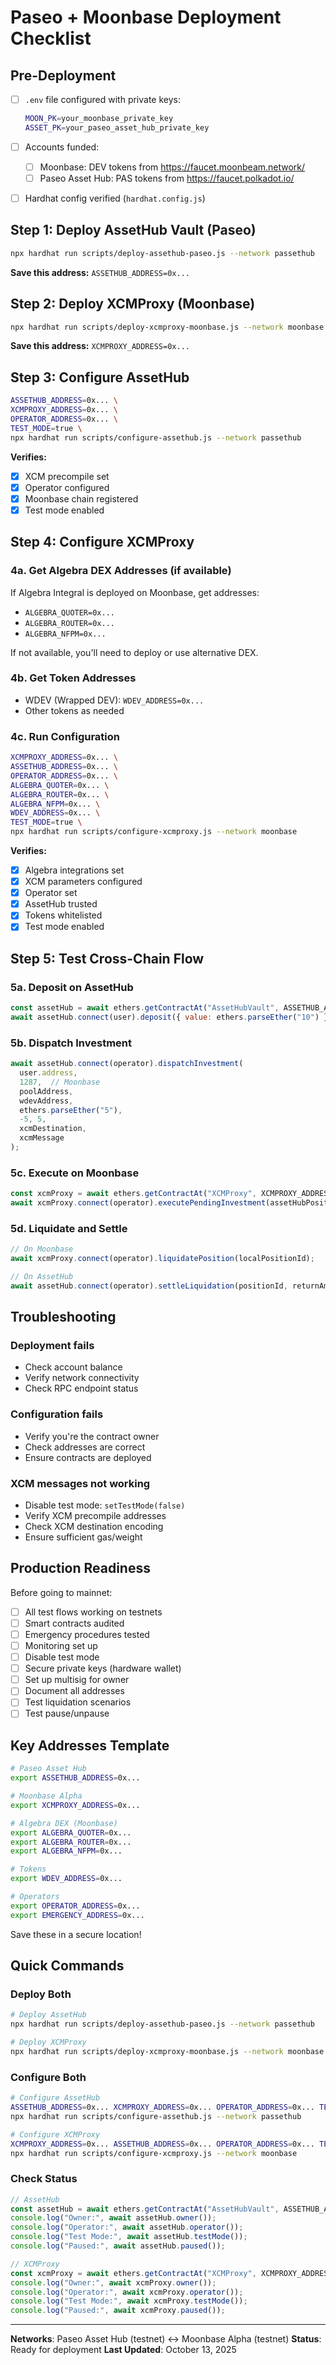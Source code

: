 # Paseo + Moonbase Deployment Checklist

## Pre-Deployment

- [ ] `.env` file configured with private keys:
  ```bash
  MOON_PK=your_moonbase_private_key
  ASSET_PK=your_paseo_asset_hub_private_key
  ```

- [ ] Accounts funded:
  - [ ] Moonbase: DEV tokens from https://faucet.moonbeam.network/
  - [ ] Paseo Asset Hub: PAS tokens from https://faucet.polkadot.io/

- [ ] Hardhat config verified (`hardhat.config.js`)

## Step 1: Deploy AssetHub Vault (Paseo)

```bash
npx hardhat run scripts/deploy-assethub-paseo.js --network passethub
```

**Save this address:** `ASSETHUB_ADDRESS=0x...`

## Step 2: Deploy XCMProxy (Moonbase)

```bash
npx hardhat run scripts/deploy-xcmproxy-moonbase.js --network moonbase
```

**Save this address:** `XCMPROXY_ADDRESS=0x...`

## Step 3: Configure AssetHub

```bash
ASSETHUB_ADDRESS=0x... \
XCMPROXY_ADDRESS=0x... \
OPERATOR_ADDRESS=0x... \
TEST_MODE=true \
npx hardhat run scripts/configure-assethub.js --network passethub
```

**Verifies:**
- [x] XCM precompile set
- [x] Operator configured  
- [x] Moonbase chain registered
- [x] Test mode enabled

## Step 4: Configure XCMProxy

### 4a. Get Algebra DEX Addresses (if available)

If Algebra Integral is deployed on Moonbase, get addresses:
- `ALGEBRA_QUOTER=0x...`
- `ALGEBRA_ROUTER=0x...`
- `ALGEBRA_NFPM=0x...`

If not available, you'll need to deploy or use alternative DEX.

### 4b. Get Token Addresses

- WDEV (Wrapped DEV): `WDEV_ADDRESS=0x...`
- Other tokens as needed

### 4c. Run Configuration

```bash
XCMPROXY_ADDRESS=0x... \
ASSETHUB_ADDRESS=0x... \
OPERATOR_ADDRESS=0x... \
ALGEBRA_QUOTER=0x... \
ALGEBRA_ROUTER=0x... \
ALGEBRA_NFPM=0x... \
WDEV_ADDRESS=0x... \
TEST_MODE=true \
npx hardhat run scripts/configure-xcmproxy.js --network moonbase
```

**Verifies:**
- [x] Algebra integrations set
- [x] XCM parameters configured
- [x] Operator set
- [x] AssetHub trusted
- [x] Tokens whitelisted
- [x] Test mode enabled

## Step 5: Test Cross-Chain Flow

### 5a. Deposit on AssetHub

```javascript
const assetHub = await ethers.getContractAt("AssetHubVault", ASSETHUB_ADDRESS);
await assetHub.connect(user).deposit({ value: ethers.parseEther("10") });
```

### 5b. Dispatch Investment

```javascript
await assetHub.connect(operator).dispatchInvestment(
  user.address,
  1287,  // Moonbase
  poolAddress,
  wdevAddress,
  ethers.parseEther("5"),
  -5, 5,
  xcmDestination,
  xcmMessage
);
```

### 5c. Execute on Moonbase

```javascript
const xcmProxy = await ethers.getContractAt("XCMProxy", XCMPROXY_ADDRESS);
await xcmProxy.connect(operator).executePendingInvestment(assetHubPositionId);
```

### 5d. Liquidate and Settle

```javascript
// On Moonbase
await xcmProxy.connect(operator).liquidatePosition(localPositionId);

// On AssetHub
await assetHub.connect(operator).settleLiquidation(positionId, returnAmount, { value: returnAmount });
```

## Troubleshooting

### Deployment fails
- Check account balance
- Verify network connectivity
- Check RPC endpoint status

### Configuration fails  
- Verify you're the contract owner
- Check addresses are correct
- Ensure contracts are deployed

### XCM messages not working
- Disable test mode: `setTestMode(false)`
- Verify XCM precompile addresses
- Check XCM destination encoding
- Ensure sufficient gas/weight

## Production Readiness

Before going to mainnet:

- [ ] All test flows working on testnets
- [ ] Smart contracts audited
- [ ] Emergency procedures tested
- [ ] Monitoring set up
- [ ] Disable test mode
- [ ] Secure private keys (hardware wallet)
- [ ] Set up multisig for owner
- [ ] Document all addresses
- [ ] Test liquidation scenarios
- [ ] Test pause/unpause

## Key Addresses Template

```bash
# Paseo Asset Hub
export ASSETHUB_ADDRESS=0x...

# Moonbase Alpha  
export XCMPROXY_ADDRESS=0x...

# Algebra DEX (Moonbase)
export ALGEBRA_QUOTER=0x...
export ALGEBRA_ROUTER=0x...
export ALGEBRA_NFPM=0x...

# Tokens
export WDEV_ADDRESS=0x...

# Operators
export OPERATOR_ADDRESS=0x...
export EMERGENCY_ADDRESS=0x...
```

Save these in a secure location!

## Quick Commands

### Deploy Both
```bash
# Deploy AssetHub
npx hardhat run scripts/deploy-assethub-paseo.js --network passethub

# Deploy XCMProxy
npx hardhat run scripts/deploy-xcmproxy-moonbase.js --network moonbase
```

### Configure Both
```bash
# Configure AssetHub
ASSETHUB_ADDRESS=0x... XCMPROXY_ADDRESS=0x... OPERATOR_ADDRESS=0x... TEST_MODE=true \
npx hardhat run scripts/configure-assethub.js --network passethub

# Configure XCMProxy
XCMPROXY_ADDRESS=0x... ASSETHUB_ADDRESS=0x... OPERATOR_ADDRESS=0x... TEST_MODE=true \
npx hardhat run scripts/configure-xcmproxy.js --network moonbase
```

### Check Status
```javascript
// AssetHub
const assetHub = await ethers.getContractAt("AssetHubVault", ASSETHUB_ADDRESS);
console.log("Owner:", await assetHub.owner());
console.log("Operator:", await assetHub.operator());
console.log("Test Mode:", await assetHub.testMode());
console.log("Paused:", await assetHub.paused());

// XCMProxy
const xcmProxy = await ethers.getContractAt("XCMProxy", XCMPROXY_ADDRESS);
console.log("Owner:", await xcmProxy.owner());
console.log("Operator:", await xcmProxy.operator());
console.log("Test Mode:", await xcmProxy.testMode());
console.log("Paused:", await xcmProxy.paused());
```

---

**Networks**: Paseo Asset Hub (testnet) ↔ Moonbase Alpha (testnet)
**Status**: Ready for deployment
**Last Updated**: October 13, 2025
